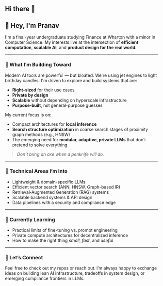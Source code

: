 ## Hi there 👋

## 👋 Hey, I'm Pranav

I'm a final-year undergraduate studying Finance at Wharton with a minor in Computer Science. My interests live at the intersection of **efficient computation**, **scalable AI**, and **product design for the real world**.

---

### 🧠 What I’m Building Toward

Modern AI tools are powerful — but bloated. We're using jet engines to light birthday candles. I'm driven to explore and build systems that are:

- **Right-sized** for their use cases  
- **Private by design**  
- **Scalable** without depending on hyperscale infrastructure  
- **Purpose-built**, not general-purpose guesses

My current focus is on:
- Compact architectures for **local inference**  
- **Search structure optimization** in coarse search stages of proximity graph methods (e.g., HNSW)  
- The emerging need for **modular, adaptive, private LLMs** that don’t pretend to solve everything

> _Don’t bring an axe when a penknife will do._

---

### 🔧 Technical Areas I’m Into

- Lightweight & domain-specific LLMs  
- Efficient vector search (ANN, HNSW, Graph-based IR)  
- Retrieval-Augmented Generation (RAG) systems  
- Scalable backend systems & API design  
- Data pipelines with a security and compliance edge  

---

### 🌱 Currently Learning

- Practical limits of fine-tuning vs. prompt engineering  
- Private compute architectures for decentralized inference  
- How to make the right thing _small_, _fast_, and _useful_

---

### 🔗 Let’s Connect

Feel free to check out my repos or reach out. I’m always happy to exchange ideas on building lean AI infrastructure, tradeoffs in system design, or emerging compliance frontiers in LLMs.



<!--
**pranavgt/pranavgt** is a ✨ _special_ ✨ repository because its `README.md` (this file) appears on your GitHub profile.

Here are some ideas to get you started:

- 🔭 I’m currently working on ...
- 🌱 I’m currently learning ...
- 👯 I’m looking to collaborate on ...
- 🤔 I’m looking for help with ...
- 💬 Ask me about ...
- 📫 How to reach me: ...
- 😄 Pronouns: ...
- ⚡ Fun fact: ...
-->
